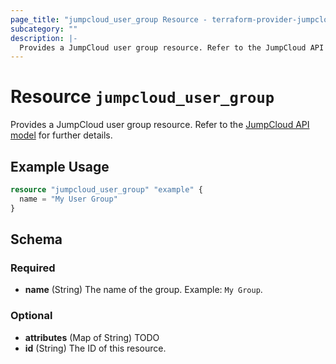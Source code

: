 ```yaml
---
page_title: "jumpcloud_user_group Resource - terraform-provider-jumpcloud"
subcategory: ""
description: |-
  Provides a JumpCloud user group resource. Refer to the JumpCloud API model https://docs.jumpcloud.com/2.0/models/usergroup for further details.
---
```


# Resource `jumpcloud_user_group`

Provides a JumpCloud user group resource. Refer to the [JumpCloud API model](https://docs.jumpcloud.com/2.0/models/usergroup) for further details.

## Example Usage

```terraform
resource "jumpcloud_user_group" "example" {
  name = "My User Group"
}
```

## Schema

### Required

- **name** (String) The name of the group. Example: `My Group`.

### Optional

- **attributes** (Map of String) TODO
- **id** (String) The ID of this resource.


